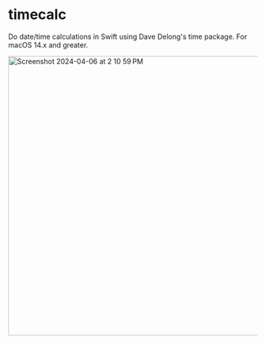 # timecalc
Do date/time calculations in Swift using Dave Delong's time package. For macOS 14.x and greater.


<img width="564" alt="Screenshot 2024-04-06 at 2 10 59 PM" src="https://github.com/rob-dodson/timecalc/assets/16143864/dca6ae81-e2c1-478a-abf9-d5b6ee38098a">

